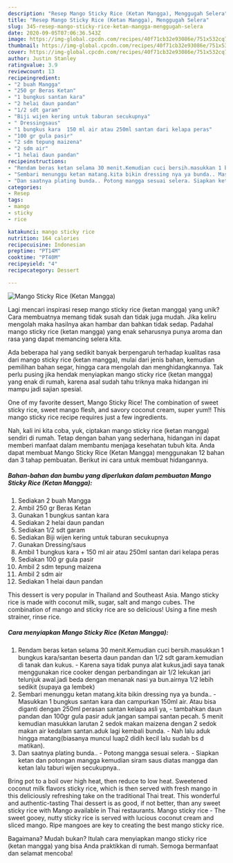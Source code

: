 ```yaml
---
description: "Resep Mango Sticky Rice (Ketan Mangga), Menggugah Selera"
title: "Resep Mango Sticky Rice (Ketan Mangga), Menggugah Selera"
slug: 345-resep-mango-sticky-rice-ketan-mangga-menggugah-selera
date: 2020-09-05T07:06:36.543Z
image: https://img-global.cpcdn.com/recipes/40f71cb32e93086e/751x532cq70/mango-sticky-rice-ketan-mangga-foto-resep-utama.jpg
thumbnail: https://img-global.cpcdn.com/recipes/40f71cb32e93086e/751x532cq70/mango-sticky-rice-ketan-mangga-foto-resep-utama.jpg
cover: https://img-global.cpcdn.com/recipes/40f71cb32e93086e/751x532cq70/mango-sticky-rice-ketan-mangga-foto-resep-utama.jpg
author: Justin Stanley
ratingvalue: 3.9
reviewcount: 13
recipeingredient:
- "2 buah Mangga"
- "250 gr Beras Ketan"
- "1 bungkus santan kara"
- "2 helai daun pandan"
- "1/2 sdt garam"
- "Biji wijen kering untuk taburan secukupnya"
- " Dressingsaus"
- "1 bungkus kara  150 ml air atau 250ml santan dari kelapa peras"
- "100 gr gula pasir"
- "2 sdm tepung maizena"
- "2 sdm air"
- "1 helai daun pandan"
recipeinstructions:
- "Rendam beras ketan selama 30 menit.Kemudian cuci bersih.masukkan 1 bungkus kara/santan beserta daun pandan dan 1/2 sdt garam.kemudian di tanak dan kukus. Karena saya tidak punya alat kukus,jadi saya tanak menggunakan rice cooker dengan perbandingan air 1/2 lekukan jari telunjuk awal.jadi beda dengan menanak nasi ya bun.airnya 1/2 lebih sedikit (supaya ga lembek)"
- "Sembari menunggu ketan matang.kita bikin dressing nya ya bunda.. Masukkan 1 bungkus santan kara dan campurkan 150ml air. Atau bisa diganti dengan 250ml perasan santan kelapa asli ya, tambahkan daun pandan dan 100gr gula pasir aduk jangan sampai santan pecah. 5 menit kemudian masukkan larutan 2 sedok makan maizena dengan 2 sedok makan air kedalam santan.aduk lagi kembali bunda. Nah lalu aduk hingga matang(biasanya muncul luap2 didih kecil lalu sudah bs d matikan)."
- "Dan saatnya plating bunda.. Potong mangga sesuai selera. Siapkan ketan dan potongan mangga kemudian siram saus diatas mangga dan ketan lalu taburi wijen secukupnya.."
categories:
- Resep
tags:
- mango
- sticky
- rice

katakunci: mango sticky rice 
nutrition: 164 calories
recipecuisine: Indonesian
preptime: "PT14M"
cooktime: "PT40M"
recipeyield: "4"
recipecategory: Dessert

---
```



![Mango Sticky Rice (Ketan Mangga)](https://img-global.cpcdn.com/recipes/40f71cb32e93086e/751x532cq70/mango-sticky-rice-ketan-mangga-foto-resep-utama.jpg)

Lagi mencari inspirasi resep mango sticky rice (ketan mangga) yang unik? Cara membuatnya memang tidak susah dan tidak juga mudah. Jika keliru mengolah maka hasilnya akan hambar dan bahkan tidak sedap. Padahal mango sticky rice (ketan mangga) yang enak seharusnya punya aroma dan rasa yang dapat memancing selera kita.

Ada beberapa hal yang sedikit banyak berpengaruh terhadap kualitas rasa dari mango sticky rice (ketan mangga), mulai dari jenis bahan, kemudian pemilihan bahan segar, hingga cara mengolah dan menghidangkannya. Tak perlu pusing jika hendak menyiapkan mango sticky rice (ketan mangga) yang enak di rumah, karena asal sudah tahu triknya maka hidangan ini mampu jadi sajian spesial.

One of my favorite dessert, Mango Sticky Rice! The combination of sweet sticky rice, sweet mango flesh, and savory coconut cream, super yum!! This mango sticky rice recipe requires just a few ingredients.


Nah, kali ini kita coba, yuk, ciptakan mango sticky rice (ketan mangga) sendiri di rumah. Tetap dengan bahan yang sederhana, hidangan ini dapat memberi manfaat dalam membantu menjaga kesehatan tubuh kita. Anda dapat membuat Mango Sticky Rice (Ketan Mangga) menggunakan 12 bahan dan 3 tahap pembuatan. Berikut ini cara untuk membuat hidangannya.

<!--inarticleads1-->

##### Bahan-bahan dan bumbu yang diperlukan dalam pembuatan Mango Sticky Rice (Ketan Mangga):

1. Sediakan 2 buah Mangga
1. Ambil 250 gr Beras Ketan
1. Gunakan 1 bungkus santan kara
1. Sediakan 2 helai daun pandan
1. Sediakan 1/2 sdt garam
1. Sediakan Biji wijen kering untuk taburan secukupnya
1. Gunakan  Dressing/saus
1. Ambil 1 bungkus kara + 150 ml air atau 250ml santan dari kelapa peras
1. Sediakan 100 gr gula pasir
1. Ambil 2 sdm tepung maizena
1. Ambil 2 sdm air
1. Sediakan 1 helai daun pandan


This dessert is very popular in Thailand and Southeast Asia. Mango sticky rice is made with coconut milk, sugar, salt and mango cubes. The combination of mango and sticky rice are so delicious! Using a fine mesh strainer, rinse rice. 

<!--inarticleads2-->

##### Cara menyiapkan Mango Sticky Rice (Ketan Mangga):

1. Rendam beras ketan selama 30 menit.Kemudian cuci bersih.masukkan 1 bungkus kara/santan beserta daun pandan dan 1/2 sdt garam.kemudian di tanak dan kukus. - Karena saya tidak punya alat kukus,jadi saya tanak menggunakan rice cooker dengan perbandingan air 1/2 lekukan jari telunjuk awal.jadi beda dengan menanak nasi ya bun.airnya 1/2 lebih sedikit (supaya ga lembek)
1. Sembari menunggu ketan matang.kita bikin dressing nya ya bunda.. - Masukkan 1 bungkus santan kara dan campurkan 150ml air. Atau bisa diganti dengan 250ml perasan santan kelapa asli ya, - tambahkan daun pandan dan 100gr gula pasir aduk jangan sampai santan pecah. 5 menit kemudian masukkan larutan 2 sedok makan maizena dengan 2 sedok makan air kedalam santan.aduk lagi kembali bunda. - Nah lalu aduk hingga matang(biasanya muncul luap2 didih kecil lalu sudah bs d matikan).
1. Dan saatnya plating bunda.. - Potong mangga sesuai selera. - Siapkan ketan dan potongan mangga kemudian siram saus diatas mangga dan ketan lalu taburi wijen secukupnya..


Bring pot to a boil over high heat, then reduce to low heat. Sweetened coconut milk flavors sticky rice, which is then served with fresh mango in this deliciously refreshing take on the traditional Thai treat. This wonderful and authentic-tasting Thai dessert is as good, if not better, than any sweet sticky rice with Mango available in Thai restaurants. Mango sticky rice - The sweet gooey, nutty sticky rice is served with lucious coconut cream and sliced mango. Ripe mangoes are key to creating the best mango sticky rice. 

Bagaimana? Mudah bukan? Itulah cara menyiapkan mango sticky rice (ketan mangga) yang bisa Anda praktikkan di rumah. Semoga bermanfaat dan selamat mencoba!
